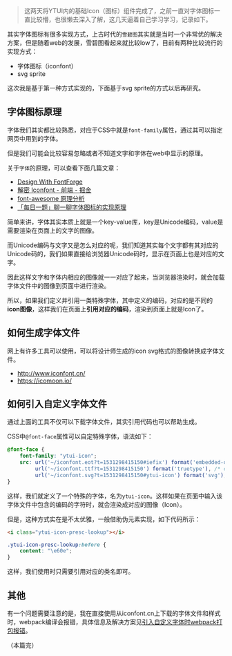 > 这两天将YTUI内的基础Icon（图标）组件完成了，之前一直对字体图标一直比较懵，也很懒去深入了解，这几天逼着自己学习学习，记录如下。

其实字体图标有很多实现方式，上古时代的`雪碧图`其实就是当时一个非常优的解决方案，但是随着web的发展，雪碧图看起来就比较low了，目前有两种比较流行的实现方式：
- 字体图标（iconfont）
- svg sprite

这次我是基于第一种方式实现的，下面基于svg sprite的方式以后再研究。

## 字体图标原理
字体我们其实都比较熟悉，对应于CSS中就是`font-family`属性，通过其可以指定网页中用到的字体。

但是我们可能会比较容易忽略或者不知道文字和字体在web中显示的原理。

关于`字体`的原理，可以查看下面几篇文章：
- [Design With FontForge](http://designwithfontforge.com/zh-CN/Introduction.html)
- [解密 Iconfont - 前端 - 掘金](https://juejin.im/entry/58d374671b69e6006b9dde70)
- [font-awesome 原理分析](https://blog.csdn.net/dengqui/article/details/51647947)
- [「每日一题」聊一聊字体图标的实现原理](https://zhuanlan.zhihu.com/p/22724856)

简单来讲，字体其实本质上就是一个key-value库，key是Unicode编码，value是需要渲染在页面上的文字的图像。

而Unicode编码与文字又是怎么对应的呢，我们知道其实每个文字都有其对应的Unicode码的，我们如果直接给浏览器Unicode码时，显示在页面上也是对应的文字。

因此这样文字和字体内相应的图像就一一对应了起来，当浏览器渲染时，就会加载字体文件中的图像到页面中进行渲染。

所以，如果我们定义并引用一类特殊字体，其中定义的编码，对应的是不同的**icon图像**，这样我们在页面上**引用对应的编码**，渲染到页面上就是Icon了。

## 如何生成字体文件
网上有许多工具可以使用，可以将设计师生成的icon svg格式的图像转换成字体文件。
- http://www.iconfont.cn/
- https://icomoon.io/

## 如何引入自定义字体文件
通过上面的工具不仅可以下载字体文件，其实引用代码也可以帮助生成。

CSS中`@font-face`属性可以自定特殊字体，语法如下：
```css
@font-face {
    font-family: "ytui-icon";
    src: url('~/iconfont.eot?t=1531298415150#iefix') format('embedded-opentype'), /* IE6-IE8 */
         url('~/iconfont.ttf?t=1531298415150') format('truetype'), /* chrome, firefox, opera, Safari, Android, iOS 4.2+*/
         url('~/iconfont.svg?t=1531298415150#ytui-icon') format('svg'); /* iOS 4.1- */
}
```

这样，我们就定义了一个特殊的字体，名为`ytui-icon`。这样如果在页面中输入该字体文件中包含的编码的字符时，就会渲染成对应的图像（Icon）。

但是，这种方式实在是不太优雅，一般借助伪元素实现，如下代码所示：
```html
<i class="ytui-icon-presc-lookup"></i>
```

```css
.ytui-icon-presc-lookup:before { 
    content: "\e60e"; 
}
```

这样，我们使用时只需要引用对应的类名即可。

## 其他
有一个问题需要注意的是，我在直接使用从iconfont.cn上下载的字体文件和样式时，webpack编译会报错，具体信息及解决方案见[引入自定义字体时webpack打包报错](https://github.com/if2er/blog/issues/34)。

（本篇完）